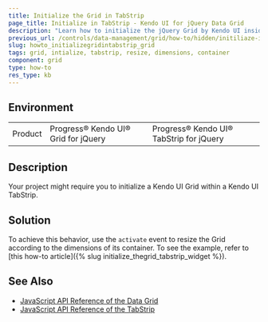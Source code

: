 ```yaml
---
title: Initialize the Grid in TabStrip
page_title: Initialize in TabStrip - Kendo UI for jQuery Data Grid
description: "Learn how to initialize the jQuery Grid by Kendo UI inside a TabStrip widget by resizing it according to the dimensions of its container."
previous_url: /controls/data-management/grid/how-to/hidden/initiliaze-in-tabstrip
slug: howto_initializegridintabstrip_grid
tags: grid, intialize, tabstrip, resize, dimensions, container
component: grid
type: how-to
res_type: kb
---
```


## Environment

<table>
 <tr>
  <td>Product</td>
  <td>Progress® Kendo UI® Grid for jQuery</td>
  <td>Progress® Kendo UI® TabStrip for jQuery</td>
 </tr>
</table>

## Description

Your project might require you to initialize a Kendo UI Grid within a Kendo UI TabStrip.

## Solution

To achieve this behavior, use the `activate` event to resize the Grid according to the dimensions of its container. To see the example, refer to [this how-to article]({% slug initialize_thegrid_tabstrip_widget %}).

## See Also

* [JavaScript API Reference of the Data Grid](/api/javascript/ui/grid)
* [JavaScript API Reference of the TabStrip](/api/javascript/ui/tabstrip)
